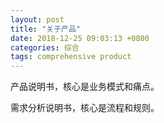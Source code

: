 ```yaml
---
layout: post
title: "关于产品"
date: 2018-12-25 09:03:13 +0800
categories: 综合
tags: comprehensive product
---
```


产品说明书，核心是业务模式和痛点。

需求分析说明书，核心是流程和规则。